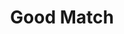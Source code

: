 ---
hackday: 22-london
links:
  presentation: https://docs.google.com/presentation/d/1IUZ9-PD6fAifwvNbD5RLCewxFoRraIECkM6qc1kxVSM/edit?usp=sharing
summary: Tinder for charities
team:
- '@caleismith'
- '@peipeimeow'
- Kat Pooprasert
- '@J_S_Stanley'
- '@nickyljohnston'
- Alex Robinson
- '@braddev95'
thumbnail: good_match.png
title: Good Match
---